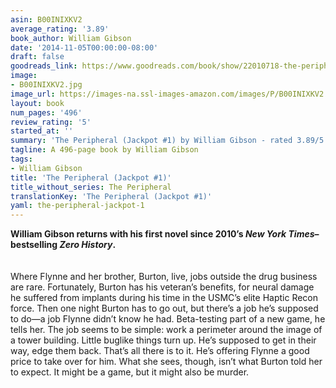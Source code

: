 ```yaml
---
asin: B00INIXKV2
average_rating: '3.89'
book_author: William Gibson
date: '2014-11-05T00:00:00-08:00'
draft: false
goodreads_link: https://www.goodreads.com/book/show/22010718-the-peripheral
image:
- B00INIXKV2.jpg
image_url: https://images-na.ssl-images-amazon.com/images/P/B00INIXKV2.01._SCLZZZZZZZ.jpg
layout: book
num_pages: '496'
review_rating: '5'
started_at: ''
summary: 'The Peripheral (Jackpot #1) by William Gibson - rated 3.89/5 on Goodreads'
tagline: A 496-page book by William Gibson
tags:
- William Gibson
title: 'The Peripheral (Jackpot #1)'
title_without_series: The Peripheral
translationKey: 'The Peripheral (Jackpot #1)'
yaml: the-peripheral-jackpot-1
---
```


<b>William Gibson returns with his first novel since 2010’s<i> New York Times</i>–bestselling <i>Zero History</i>.</b><br /><br /> <br /> Where Flynne and her brother, Burton, live, jobs outside the drug business are rare. Fortunately, Burton has his veteran’s benefits, for neural damage he suffered from implants during his time in the USMC’s elite Haptic Recon force. Then one night Burton has to go out, but there’s a job he’s supposed to do—a job Flynne didn’t know he had. Beta-testing part of a new game, he tells her. The job seems to be simple: work a perimeter around the image of a tower building. Little buglike things turn up. He’s supposed to get in their way, edge them back. That’s all there is to it. He’s offering Flynne a good price to take over for him. What she sees, though, isn’t what Burton told her to expect. It might be a game, but it might also be murder. <br />